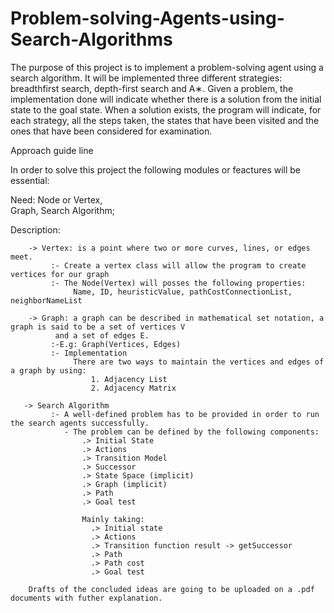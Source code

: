 # Problem-solving-Agents-using-Search-Algorithms
The purpose of this project is to implement a problem-solving agent using a search algorithm. It will be implemented three different strategies: breadthfirst search, depth-first search and A∗. Given a problem, the implementation done will indicate whether there is a solution from the initial state to the goal state. When a solution exists, the program will indicate, for each strategy, all the steps taken, the states that have been visited and the ones that have been considered for examination.

Approach guide line

  In order to solve this project the following modules or feactures will be essential:
  
  Need:
         Node or Vertex,  
         Graph, 
         Search Algorithm;
         
  Description:
  
        -> Vertex: is a point where two or more curves, lines, or edges meet.
             :- Create a vertex class will allow the program to create vertices for our graph 
             :- The Node(Vertex) will posses the following properties:
                  Name, ID, heuristicValue, pathCostConnectionList, neighborNameList
                  
        -> Graph: a graph can be described in mathematical set notation, a graph is said to be a set of vertices V 
              and a set of edges E.
             :-E.g: Graph(Vertices, Edges)
             :- Implementation
                  There are two ways to maintain the vertices and edges of a graph by using:
                      1. Adjacency List
                      2. Adjacency Matrix
       
       -> Search Algorithm
             :- A well-defined problem has to be provided in order to run the search agents successfully.
                - The problem can be defined by the following components:
                    .> Initial State
                    .> Actions
                    .> Transition Model
                    .> Successor
                    .> State Space (implicit)
                    .> Graph (implicit)
                    .> Path
                    .> Goal test
                    
                    Mainly taking:
                      .> Initial state
                      .> Actions
                      .> Transition function result -> getSuccessor
                      .> Path
                      .> Path cost
                      .> Goal test
                      
        Drafts of the concluded ideas are going to be uploaded on a .pdf documents with futher explanation.
                    
